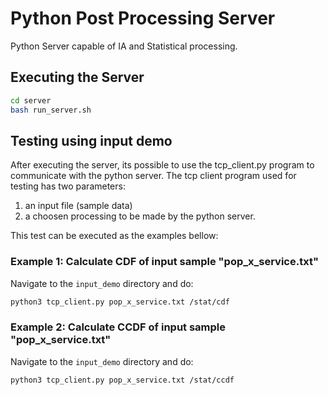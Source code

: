 # Python Post Processing Server
Python Server capable of IA and Statistical processing.

## Executing the Server
``` Bash
cd server
bash run_server.sh
```

## Testing using input demo
After executing the server, its possible to use the tcp_client.py program to communicate with the python server. The tcp client program used for testing has two parameters:
1) an input file (sample data)
2) a choosen processing to be made by the python server.

This test can be executed as the examples bellow:

### Example 1: Calculate CDF of input sample "pop_x_service.txt"
Navigate to the `input_demo` directory and do:
``` Bash
python3 tcp_client.py pop_x_service.txt /stat/cdf
```

### Example 2: Calculate CCDF of input sample "pop_x_service.txt"
Navigate to the `input_demo` directory and do:
``` Bash
python3 tcp_client.py pop_x_service.txt /stat/ccdf
```

